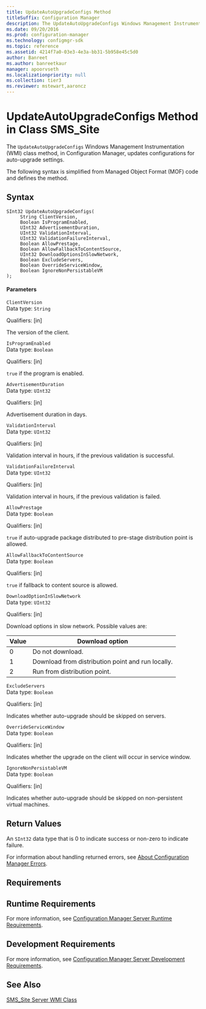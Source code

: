 ```yaml
---
title: UpdateAutoUpgradeConfigs Method
titleSuffix: Configuration Manager
description: The UpdateAutoUpgradeConfigs Windows Management Instrumentation class method, in Configuration Manager, updates configurations for auto-upgrade settings.
ms.date: 09/20/2016
ms.prod: configuration-manager
ms.technology: configmgr-sdk
ms.topic: reference
ms.assetid: 4214f7a0-03e3-4e3a-bb31-5b958e45c5d0
author: Banreet
ms.author: banreetkaur
manager: apoorvseth
ms.localizationpriority: null
ms.collection: tier3
ms.reviewer: mstewart,aaroncz 
---
```

# UpdateAutoUpgradeConfigs Method in Class SMS_Site
The `UpdateAutoUpgradeConfigs` Windows Management Instrumentation (WMI) class method, in Configuration Manager, updates configurations for auto-upgrade settings.  

 The following syntax is simplified from Managed Object Format (MOF) code and defines the method.  

## Syntax  

```  
SInt32 UpdateAutoUpgradeConfigs(  
     String ClientVersion,  
     Boolean IsProgramEnabled,  
     UInt32 AdvertisementDuration,  
     UInt32 ValidationInterval,  
     UInt32 ValidationFailureInterval,  
     Boolean AllowPrestage,  
     Boolean AllowFallbackToContentSource,  
     UInt32 DownloadOptionsInSlowNetwork,  
     Boolean ExcludeServers,  
     Boolean OverrideServiceWindow,  
     Boolean IgnoreNonPersistableVM  
);  
```  

#### Parameters  
 `ClientVersion`  
 Data type: `String`  

 Qualifiers: [in]  

 The version of the client.  

 `IsProgramEnabled`  
 Data type: `Boolean`  

 Qualifiers: [in]  

 `true` if the program is enabled.  

 `AdvertisementDuration`  
 Data type: `UInt32`  

 Qualifiers: [in]  

 Advertisement duration in days.  

 `ValidationInterval`  
 Data type: `UInt32`  

 Qualifiers: [in]  

 Validation interval in hours, if the previous validation is successful.  

 `ValidationFailureInterval`  
 Data type: `UInt32`  

 Qualifiers: [in]  

 Validation interval in hours, if the previous validation is failed.  

 `AllowPrestage`  
 Data type: `Boolean`  

 Qualifiers: [in]  

 `true` if auto-upgrade package distributed to pre-stage distribution point is allowed.  

 `AllowFallbackToContentSource`  
 Data type: `Boolean`  

 Qualifiers: [in]  

 `true` if fallback to content source is allowed.  

 `DownloadOptionInSlowNetwork`  
 Data type: `UInt32`  

 Qualifiers: [in]  

 Download options in slow network. Possible values are:  

|Value|Download option|  
|-|-|  
|0|Do not download.|  
|1|Download from distribution point and run locally.|  
|2|Run from distribution point.|  

 `ExcludeServers`  
 Data type: `Boolean`  

 Qualifiers: [in]  

 Indicates whether auto-upgrade should be skipped on servers.  

 `OverrideServiceWindow`  
 Data type: `Boolean`  

 Qualifiers: [in]  

 Indicates whether the upgrade on the client will occur in service window.  

 `IgnoreNonPersistableVM`  
 Data type: `Boolean`  

 Qualifiers: [in]  

 Indicates whether auto-upgrade should be skipped on non-persistent virtual machines.  

## Return Values  
 An `SInt32` data type that is 0 to indicate success or non-zero to indicate failure.  

 For information about handling returned errors, see [About Configuration Manager Errors](../../../../../develop/core/understand/about-configuration-manager-errors.md).  

## Requirements  

## Runtime Requirements  
 For more information, see [Configuration Manager Server Runtime Requirements](../../../../../develop/core/reqs/server-runtime-requirements.md).  

## Development Requirements  
 For more information, see [Configuration Manager Server Development Requirements](../../../../../develop/core/reqs/server-development-requirements.md).  

## See Also  
 [SMS_Site Server WMI Class](../../../../../develop/reference/core/servers/configure/sms_site-server-wmi-class.md)
